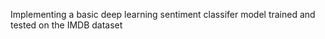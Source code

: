 Implementing a basic deep learning sentiment classifer model trained and tested on the IMDB dataset
